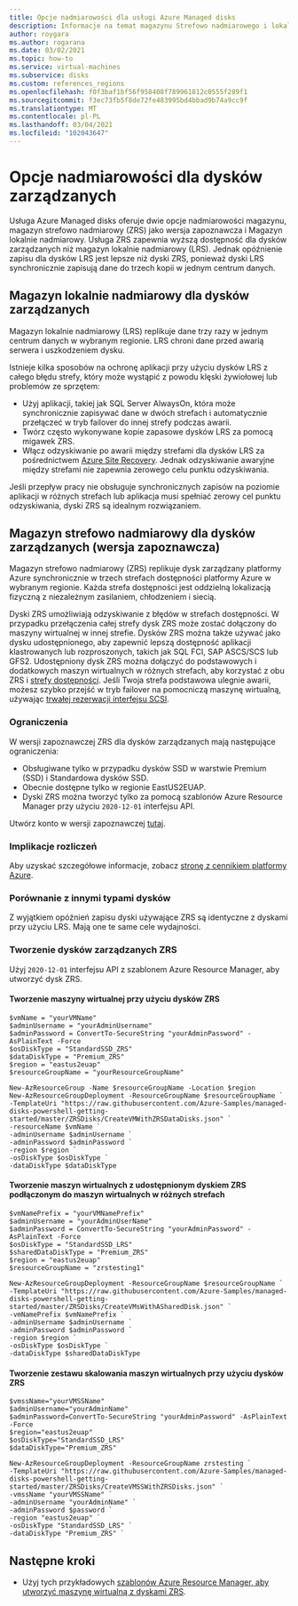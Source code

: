 ```yaml
---
title: Opcje nadmiarowości dla usługi Azure Managed disks
description: Informacje na temat magazynu Strefowo nadmiarowego i lokalnie nadmiarowego magazynu dla usługi Azure Managed Disks.
author: roygara
ms.author: rogarana
ms.date: 03/02/2021
ms.topic: how-to
ms.service: virtual-machines
ms.subservice: disks
ms.custom: references_regions
ms.openlocfilehash: f0f3baf1bf56f958408f789961812c0555f289f1
ms.sourcegitcommit: f3ec73fb5f8de72fe483995bd4bbad9b74a9cc9f
ms.translationtype: MT
ms.contentlocale: pl-PL
ms.lasthandoff: 03/04/2021
ms.locfileid: "102043647"
---
```

# <a name="redundancy-options-for-managed-disks"></a>Opcje nadmiarowości dla dysków zarządzanych

Usługa Azure Managed disks oferuje dwie opcje nadmiarowości magazynu, magazyn strefowo nadmiarowy (ZRS) jako wersja zapoznawcza i Magazyn lokalnie nadmiarowy. Usługa ZRS zapewnia wyższą dostępność dla dysków zarządzanych niż magazyn lokalnie nadmiarowy (LRS). Jednak opóźnienie zapisu dla dysków LRS jest lepsze niż dyski ZRS, ponieważ dyski LRS synchronicznie zapisują dane do trzech kopii w jednym centrum danych.

## <a name="locally-redundant-storage-for-managed-disks"></a>Magazyn lokalnie nadmiarowy dla dysków zarządzanych

Magazyn lokalnie nadmiarowy (LRS) replikuje dane trzy razy w jednym centrum danych w wybranym regionie. LRS chroni dane przed awarią serwera i uszkodzeniem dysku. 

Istnieje kilka sposobów na ochronę aplikacji przy użyciu dysków LRS z całego błędu strefy, który może wystąpić z powodu klęski żywiołowej lub problemów ze sprzętem:
- Użyj aplikacji, takiej jak SQL Server AlwaysOn, która może synchronicznie zapisywać dane w dwóch strefach i automatycznie przełączeć w tryb failover do innej strefy podczas awarii.
- Twórz często wykonywane kopie zapasowe dysków LRS za pomocą migawek ZRS.
- Włącz odzyskiwanie po awarii między strefami dla dysków LRS za pośrednictwem [Azure Site Recovery](../site-recovery/azure-to-azure-how-to-enable-zone-to-zone-disaster-recovery.md). Jednak odzyskiwanie awaryjne między strefami nie zapewnia zerowego celu punktu odzyskiwania.

Jeśli przepływ pracy nie obsługuje synchronicznych zapisów na poziomie aplikacji w różnych strefach lub aplikacja musi spełniać zerowy cel punktu odzyskiwania, dyski ZRS są idealnym rozwiązaniem.

## <a name="zone-redundant-storage-for-managed-disks-preview"></a>Magazyn strefowo nadmiarowy dla dysków zarządzanych (wersja zapoznawcza)

Magazyn strefowo nadmiarowy (ZRS) replikuje dysk zarządzany platformy Azure synchronicznie w trzech strefach dostępności platformy Azure w wybranym regionie. Każda strefa dostępności jest oddzielną lokalizacją fizyczną z niezależnym zasilaniem, chłodzeniem i siecią. 

Dyski ZRS umożliwiają odzyskiwanie z błędów w strefach dostępności. W przypadku przełączenia całej strefy dysk ZRS może zostać dołączony do maszyny wirtualnej w innej strefie. Dysków ZRS można także używać jako dysku udostępnionego, aby zapewnić lepszą dostępność aplikacji klastrowanych lub rozproszonych, takich jak SQL FCI, SAP ASCS/SCS lub GFS2. Udostępniony dysk ZRS można dołączyć do podstawowych i dodatkowych maszyn wirtualnych w różnych strefach, aby korzystać z obu ZRS i [strefy dostępności](../availability-zones/az-overview.md). Jeśli Twoja strefa podstawowa ulegnie awarii, możesz szybko przejść w tryb failover na pomocniczą maszynę wirtualną, używając [trwałej rezerwacji interfejsu SCSI](disks-shared-enable.md#supported-scsi-pr-commands).

### <a name="limitations"></a>Ograniczenia

W wersji zapoznawczej ZRS dla dysków zarządzanych mają następujące ograniczenia:

- Obsługiwane tylko w przypadku dysków SSD w warstwie Premium (SSD) i Standardowa dysków SSD.
- Obecnie dostępne tylko w regionie EastUS2EUAP.
- Dyski ZRS można tworzyć tylko za pomocą szablonów Azure Resource Manager przy użyciu `2020-12-01` interfejsu API.

Utwórz konto w wersji zapoznawczej [tutaj](https://aka.ms/ZRSDisksPreviewSignUp).

### <a name="billing-implications"></a>Implikacje rozliczeń

Aby uzyskać szczegółowe informacje, zobacz [stronę z cennikiem platformy Azure](https://azure.microsoft.com/pricing/details/managed-disks/).

### <a name="comparison-with-other-disk-types"></a>Porównanie z innymi typami dysków

Z wyjątkiem opóźnień zapisu dyski używające ZRS są identyczne z dyskami przy użyciu LRS. Mają one te same cele wydajności.

### <a name="create-zrs-managed-disks"></a>Tworzenie dysków zarządzanych ZRS

Użyj `2020-12-01` interfejsu API z szablonem Azure Resource Manager, aby utworzyć dysk ZRS.

#### <a name="create-a-vm-with-zrs-disks"></a>Tworzenie maszyny wirtualnej przy użyciu dysków ZRS

```
$vmName = "yourVMName" 
$adminUsername = "yourAdminUsername"
$adminPassword = ConvertTo-SecureString "yourAdminPassword" -AsPlainText -Force
$osDiskType = "StandardSSD_ZRS"
$dataDiskType = "Premium_ZRS"
$region = "eastus2euap"
$resourceGroupName = "yourResourceGroupName"

New-AzResourceGroup -Name $resourceGroupName -Location $region
New-AzResourceGroupDeployment -ResourceGroupName $resourceGroupName `
-TemplateUri "https://raw.githubusercontent.com/Azure-Samples/managed-disks-powershell-getting-started/master/ZRSDisks/CreateVMWithZRSDataDisks.json" `
-resourceName $vmName `
-adminUsername $adminUsername `
-adminPassword $adminPassword `
-region $region `
-osDiskType $osDiskType `
-dataDiskType $dataDiskType
```

#### <a name="create-vms-with-a-shared-zrs-disk-attached-to-the-vms-in-different-zones"></a>Tworzenie maszyn wirtualnych z udostępnionym dyskiem ZRS podłączonym do maszyn wirtualnych w różnych strefach

```
$vmNamePrefix = "yourVMNamePrefix"
$adminUsername = "yourAdminUserName"
$adminPassword = ConvertTo-SecureString "yourAdminPassword" -AsPlainText -Force
$osDiskType = "StandardSSD_LRS"
$sharedDataDiskType = "Premium_ZRS"
$region = "eastus2euap"
$resourceGroupName = "zrstesting1"

New-AzResourceGroupDeployment -ResourceGroupName $resourceGroupName `
-TemplateUri "https://raw.githubusercontent.com/Azure-Samples/managed-disks-powershell-getting-started/master/ZRSDisks/CreateVMsWithASharedDisk.json" `
-vmNamePrefix $vmNamePrefix `
-adminUsername $adminUsername `
-adminPassword $adminPassword `
-region $region `
-osDiskType $osDiskType `
-dataDiskType $sharedDataDiskType
```

#### <a name="create-a-virtual-machine-scale-set-with-zrs-disks"></a>Tworzenie zestawu skalowania maszyn wirtualnych przy użyciu dysków ZRS

```
$vmssName="yourVMSSName"
$adminUsername="yourAdminName"
$adminPassword=ConvertTo-SecureString "yourAdminPassword" -AsPlainText -Force
$region="eastus2euap"
$osDiskType="StandardSSD_LRS"
$dataDiskType="Premium_ZRS"

New-AzResourceGroupDeployment -ResourceGroupName zrstesting `
-TemplateUri "https://raw.githubusercontent.com/Azure-Samples/managed-disks-powershell-getting-started/master/ZRSDisks/CreateVMSSWithZRSDisks.json" `
-vmssName "yourVMSSName" `
-adminUsername "yourAdminName" `
-adminPassword $password `
-region "eastus2euap" `
-osDiskType "StandardSSD_LRS" `
-dataDiskType "Premium_ZRS" `
```

## <a name="next-steps"></a>Następne kroki

- Użyj tych przykładowych [szablonów Azure Resource Manager, aby utworzyć maszynę wirtualną z dyskami ZRS](https://github.com/Azure-Samples/managed-disks-powershell-getting-started/tree/master/ZRSDisks).